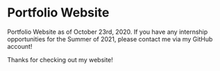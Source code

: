 # Portfolio Website

Portfolio Website as of October 23rd, 2020.
If you have any internship opportunities for the Summer of 2021, please contact me via my GitHub account!

Thanks for checking out my website!
